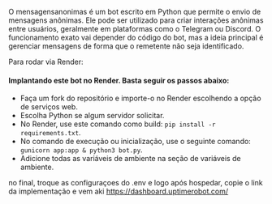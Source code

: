 O mensagensanonimas é um bot escrito em Python que permite o envio de mensagens anônimas. Ele pode ser utilizado para criar interações anônimas entre usuários, geralmente em plataformas como o Telegram ou Discord. O funcionamento exato vai depender do código do bot, mas a ideia principal é gerenciar mensagens de forma que o remetente não seja identificado.

Para rodar via Render:

#### Implantando este bot no Render. Basta seguir os passos abaixo:

- Faça um fork do repositório e importe-o no Render escolhendo a opção de serviços web.
- Escolha Python se algum servidor solicitar.
- No Render, use este comando como build: `pip install -r requirements.txt`.
- No comando de execução ou inicialização, use o seguinte comando: `gunicorn app:app & python3 bot.py`.
- Adicione todas as variáveis de ambiente na seção de variáveis de ambiente.

no final, troque as configuraçoes do .env e logo após hospedar, copie o link da implementação e vem aki
https://dashboard.uptimerobot.com/
